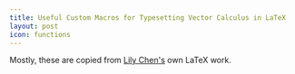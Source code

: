 ```yaml
---
title: Useful Custom Macros for Typesetting Vector Calculus in LaTeX
layout: post
icon: functions
---
```


Mostly, these are copied from [Lily
Chen's](https://swagergroup.mit.edu/lily-chen) own LaTeX work.

<script src="https://gist.github.com/ambuc/318c491d38e5d9d7b57f.js"></script>
